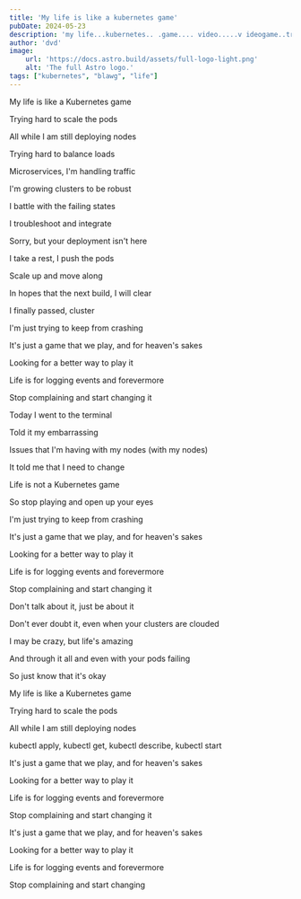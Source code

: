 ```yaml
---
title: 'My life is like a kubernetes game'
pubDate: 2024-05-23
description: 'my life...kubernetes.. .game.... video.....v ideogame..trying hard to scale the pods all while I am still deploying nodes'
author: 'dvd'
image:
    url: 'https://docs.astro.build/assets/full-logo-light.png'
    alt: 'The full Astro logo.'
tags: ["kubernetes", "blawg", "life"]
---
```

My life is like a Kubernetes game

Trying hard to scale the pods

All while I am still deploying nodes

Trying hard to balance loads

Microservices, I'm handling traffic

I'm growing clusters to be robust

I battle with the failing states

I troubleshoot and integrate

Sorry, but your deployment isn't here

I take a rest, I push the pods

Scale up and move along

In hopes that the next build, I will clear

I finally passed, cluster

I'm just trying to keep from crashing

It's just a game that we play, and for heaven's sakes

Looking for a better way to play it

Life is for logging events and forevermore

Stop complaining and start changing it

Today I went to the terminal

Told it my embarrassing

Issues that I'm having with my nodes (with my nodes)

It told me that I need to change

Life is not a Kubernetes game

So stop playing and open up your eyes

I'm just trying to keep from crashing

It's just a game that we play, and for heaven's sakes

Looking for a better way to play it

Life is for logging events and forevermore

Stop complaining and start changing it

Don't talk about it, just be about it

Don't ever doubt it, even when your clusters are clouded

I may be crazy, but life's amazing

And through it all and even with your pods failing

So just know that it's okay

My life is like a Kubernetes game

Trying hard to scale the pods

All while I am still deploying nodes

kubectl apply, kubectl get, kubectl describe, kubectl start

It's just a game that we play, and for heaven's sakes

Looking for a better way to play it

Life is for logging events and forevermore

Stop complaining and start changing it

It's just a game that we play, and for heaven's sakes

Looking for a better way to play it

Life is for logging events and forevermore

Stop complaining and start changing